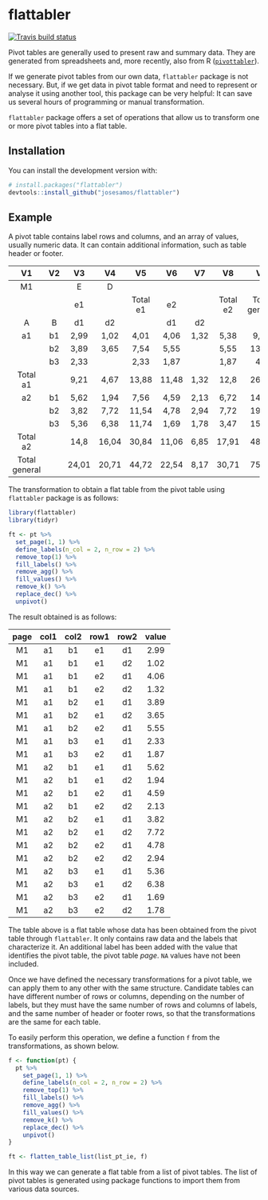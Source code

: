 
<!-- README.md is generated from README.Rmd. Please edit that file -->

# flattabler

<!-- badges: start -->

[![Travis build
status](https://travis-ci.com/josesamos/flattabler.svg?branch=master)](https://travis-ci.com/josesamos/flattabler)
<!-- badges: end -->

Pivot tables are generally used to present raw and summary data. They
are generated from spreadsheets and, more recently, also from R
([`pivottabler`](https://CRAN.R-project.org/package=pivottabler)).

If we generate pivot tables from our own data, `flattabler` package is
not necessary. But, if we get data in pivot table format and need to
represent or analyse it using another tool, this package can be very
helpful: It can save us several hours of programming or manual
transformation.

`flattabler` package offers a set of operations that allow us to
transform one or more pivot tables into a flat table.

## Installation

You can install the development version with:

``` r
# install.packages("flattabler")
devtools::install_github("josesamos/flattabler")
```

## Example

A pivot table contains label rows and columns, and an array of values,
usually numeric data. It can contain additional information, such as
table header or footer.

|      V1       | V2 |  V3   |  V4   |    V5    |  V6   |  V7  |    V8    |      V9       |
| :-----------: | :-: | :---: | :---: | :------: | :---: | :--: | :------: | :-----------: |
|      M1       |    |   E   |   D   |          |       |      |          |               |
|               |    |  e1   |       | Total e1 |  e2   |      | Total e2 | Total general |
|       A       | B  |  d1   |  d2   |          |  d1   |  d2  |          |               |
|      a1       | b1 | 2,99  | 1,02  |   4,01   | 4,06  | 1,32 |   5,38   |     9,39      |
|               | b2 | 3,89  | 3,65  |   7,54   | 5,55  |      |   5,55   |     13,09     |
|               | b3 | 2,33  |       |   2,33   | 1,87  |      |   1,87   |      4,2      |
|   Total a1    |    | 9,21  | 4,67  |  13,88   | 11,48 | 1,32 |   12,8   |     26,68     |
|      a2       | b1 | 5,62  | 1,94  |   7,56   | 4,59  | 2,13 |   6,72   |     14,28     |
|               | b2 | 3,82  | 7,72  |  11,54   | 4,78  | 2,94 |   7,72   |     19,26     |
|               | b3 | 5,36  | 6,38  |  11,74   | 1,69  | 1,78 |   3,47   |     15,21     |
|   Total a2    |    | 14,8  | 16,04 |  30,84   | 11,06 | 6,85 |  17,91   |     48,75     |
| Total general |    | 24,01 | 20,71 |  44,72   | 22,54 | 8,17 |  30,71   |     75,43     |

The transformation to obtain a flat table from the pivot table using
`flattabler` package is as follows:

``` r
library(flattabler)
library(tidyr)

ft <- pt %>%
  set_page(1, 1) %>%
  define_labels(n_col = 2, n_row = 2) %>%
  remove_top(1) %>%
  fill_labels() %>%
  remove_agg() %>%
  fill_values() %>%
  remove_k() %>%
  replace_dec() %>%
  unpivot()
```

The result obtained is as follows:

| page | col1 | col2 | row1 | row2 | value |
| :--: | :--: | :--: | :--: | :--: | :---: |
|  M1  |  a1  |  b1  |  e1  |  d1  | 2.99  |
|  M1  |  a1  |  b1  |  e1  |  d2  | 1.02  |
|  M1  |  a1  |  b1  |  e2  |  d1  | 4.06  |
|  M1  |  a1  |  b1  |  e2  |  d2  | 1.32  |
|  M1  |  a1  |  b2  |  e1  |  d1  | 3.89  |
|  M1  |  a1  |  b2  |  e1  |  d2  | 3.65  |
|  M1  |  a1  |  b2  |  e2  |  d1  | 5.55  |
|  M1  |  a1  |  b3  |  e1  |  d1  | 2.33  |
|  M1  |  a1  |  b3  |  e2  |  d1  | 1.87  |
|  M1  |  a2  |  b1  |  e1  |  d1  | 5.62  |
|  M1  |  a2  |  b1  |  e1  |  d2  | 1.94  |
|  M1  |  a2  |  b1  |  e2  |  d1  | 4.59  |
|  M1  |  a2  |  b1  |  e2  |  d2  | 2.13  |
|  M1  |  a2  |  b2  |  e1  |  d1  | 3.82  |
|  M1  |  a2  |  b2  |  e1  |  d2  | 7.72  |
|  M1  |  a2  |  b2  |  e2  |  d1  | 4.78  |
|  M1  |  a2  |  b2  |  e2  |  d2  | 2.94  |
|  M1  |  a2  |  b3  |  e1  |  d1  | 5.36  |
|  M1  |  a2  |  b3  |  e1  |  d2  | 6.38  |
|  M1  |  a2  |  b3  |  e2  |  d1  | 1.69  |
|  M1  |  a2  |  b3  |  e2  |  d2  | 1.78  |

The table above is a flat table whose data has been obtained from the
pivot table through `flattabler`. It only contains raw data and the
labels that characterize it. An additional label has been added with the
value that identifies the pivot table, the pivot table *page*. `NA`
values have not been included.

Once we have defined the necessary transformations for a pivot table, we
can apply them to any other with the same structure. Candidate tables
can have different number of rows or columns, depending on the number of
labels, but they must have the same number of rows and columns of
labels, and the same number of header or footer rows, so that the
transformations are the same for each table.

To easily perform this operation, we define a function `f` from the
transformations, as shown below.

``` r
f <- function(pt) {
  pt %>%
    set_page(1, 1) %>%
    define_labels(n_col = 2, n_row = 2) %>%
    remove_top(1) %>%
    fill_labels() %>%
    remove_agg() %>%
    fill_values() %>%
    remove_k() %>%
    replace_dec() %>%
    unpivot()
}

ft <- flatten_table_list(list_pt_ie, f)
```

In this way we can generate a flat table from a list of pivot tables.
The list of pivot tables is generated using package functions to import
them from various data sources.
